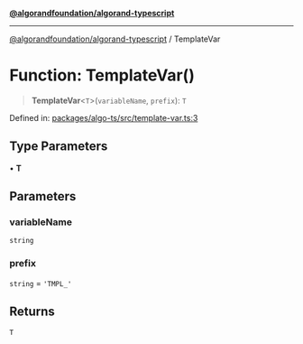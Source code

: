 [**@algorandfoundation/algorand-typescript**](../README.md)

***

[@algorandfoundation/algorand-typescript](../README.md) / TemplateVar

# Function: TemplateVar()

> **TemplateVar**\<`T`\>(`variableName`, `prefix`): `T`

Defined in: [packages/algo-ts/src/template-var.ts:3](https://github.com/algorandfoundation/puya-ts/blob/14c9827d80da81ff08b4923e997ba22be04aa0db/packages/algo-ts/src/template-var.ts#L3)

## Type Parameters

• **T**

## Parameters

### variableName

`string`

### prefix

`string` = `'TMPL_'`

## Returns

`T`
